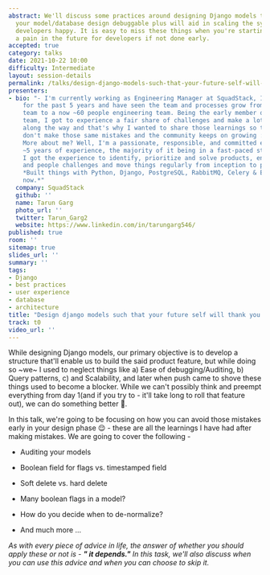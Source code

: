```yaml
---
abstract: We'll discuss some practices around designing Django models that'll make
  your model/database design debuggable plus will aid in scaling the system up & keep
  developers happy. It is easy to miss these things when you're starting but can become
  a pain in the future for developers if not done early.
accepted: true
category: talks
date: 2021-10-22 10:00
difficulty: Intermediate
layout: session-details
permalink: /talks/design-django-models-such-that-your-future-self-will-thank-you/
presenters:
- bio: "- I'm currently working as Engineering Manager at SquadStack, I've been here
    for the past 5 years and have seen the team and processes grow from 3 member engineering
    team to a now ~60 people engineering team. Being the early member of the engineering
    team, I got to experience a fair share of challenges and make a lot of mistakes
    along the way and that's why I wanted to share those learnings so that other people
    don't make those same mistakes and the community keeps on growing :D.\r\n\r\n-
    More about me? Well, I'm a passionate, responsible, and committed engineer with
    ~5 years of experience, the majority of it being in a fast-paced startup, where
    I got the experience to identify, prioritize and solve products, engineering,
    and people challenges and move things regularly from inception to production.
    *Built things with Python, Django, PostgreSQL, RabbitMQ, Celery & Empathy till
    now.*"
  company: SquadStack
  github: ''
  name: Tarun Garg
  photo_url: ''
  twitter: Tarun_Garg2
  website: https://www.linkedin.com/in/tarungarg546/
published: true
room: ''
sitemap: true
slides_url: ''
summary: ''
tags:
- Django
- best practices
- user experience
- database
- architecture
title: "Design django models such that your future self will thank you \U0001F44B"
track: t0
video_url: ''
---
```


While designing Django models, our primary objective is to develop a structure that'll enable us to build the said product feature, but while doing so ~we~ I used to neglect things like a) Ease of debugging/Auditing, b) Query patterns, c) and Scalability, and later when push came to shove these things used to become a blocker. While we can't possibly think and preempt everything from day 1(and if you try to - it'll take long to roll that feature out), we can do something better 🤔.

In this talk, we're going to be focusing on how you can avoid those mistakes early in your design phase 😌 - these are all the learnings I have had after making mistakes. We are going to cover the following - 

* Auditing your models

* Boolean field for flags vs. timestamped field

* Soft delete vs. hard delete

* Many boolean flags in a model? 

* How do you decide when to de-normalize?

* And much more ...

 *As with every piece of advice in life, the answer of whether you should apply these or not is - **" it depends."** In this task, we'll also discuss when you can use this advice and when you can choose to skip it.*
